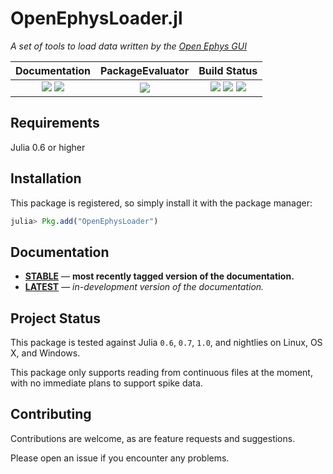 # OpenEphysLoader.jl

*A set of tools to load data written by the [Open Ephys GUI](http://www.open-ephys.org/gui/)*

| **Documentation**                                                                 | **PackageEvaluator**                                            | **Build Status**                                                                                  |
| :-------------------------------------------------------------------------------: | :-------------------------------------------------------------: | :-----------------------------------------------------------------------------------------------: |
| [![][docs-stable-img]][docs-stable-url] [![][docs-latest-img]][docs-latest-url]   | [![][pkg-0.6-img]][pkg-0.6-url]                                 | [![][travis-img]][travis-url] [![][appveyor-img]][appveyor-url] [![][codecov-img]][codecov-url]   |

## Requirements
Julia 0.6 or higher

## Installation
This package is registered, so simply install it with the package manager:

```julia
julia> Pkg.add("OpenEphysLoader")
```

## Documentation
- [**STABLE**][docs-stable-url] &mdash; **most recently tagged version of the documentation.**
- [**LATEST**][docs-latest-url] &mdash; *in-development version of the documentation.*

## Project Status
This package is tested against Julia `0.6`, `0.7`, `1.0`, and nightlies on Linux, OS X, and Windows.

This package only supports reading from continuous files at the moment, with no immediate
plans to support spike data.

## Contributing
Contributions are welcome, as are feature requests and suggestions.

Please open an issue if you encounter any problems.

[docs-latest-img]: https://img.shields.io/badge/docs-latest-blue.svg
[docs-latest-url]: https://galenlynch.github.io/OpenEphysLoader.jl/latest

[docs-stable-img]: https://img.shields.io/badge/docs-stable-blue.svg
[docs-stable-url]: https://galenlynch.github.io/OpenEphysLoader.jl/stable

[travis-img]: https://travis-ci.org/galenlynch/OpenEphysLoader.jl.svg?branch=master
[travis-url]: https://travis-ci.org/galenlynch/OpenEphysLoader.jl

[appveyor-img]: https://ci.appveyor.com/api/projects/status/pc9sjllvn2tdlpom?svg=true
[appveyor-url]: https://ci.appveyor.com/project/galenlynch/openephysloader-jl

[codecov-img]: https://codecov.io/gh/galenlynch/OpenEphysLoader.jl/branch/master/graph/badge.svg
[codecov-url]: https://codecov.io/gh/galenlynch/OpenEphysLoader.jl

[pkg-0.6-img]: http://pkg.julialang.org/badges/OpenEphysLoader_0.6.svg
[pkg-0.6-url]: http://pkg.julialang.org/?pkg=OpenEphysLoader
